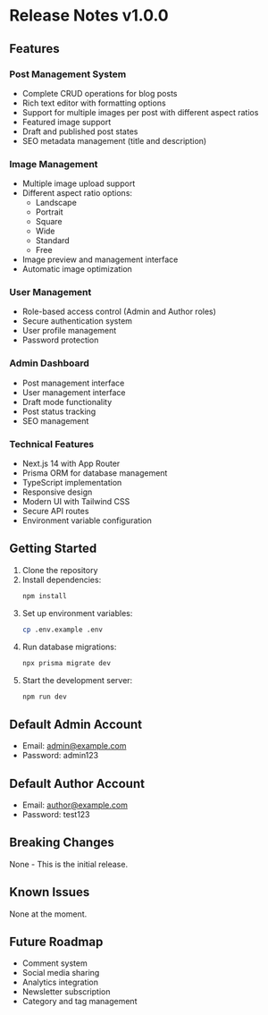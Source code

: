 # Release Notes v1.0.0

## Features

### Post Management System
- Complete CRUD operations for blog posts
- Rich text editor with formatting options
- Support for multiple images per post with different aspect ratios
- Featured image support
- Draft and published post states
- SEO metadata management (title and description)

### Image Management
- Multiple image upload support
- Different aspect ratio options:
  - Landscape
  - Portrait
  - Square
  - Wide
  - Standard
  - Free
- Image preview and management interface
- Automatic image optimization

### User Management
- Role-based access control (Admin and Author roles)
- Secure authentication system
- User profile management
- Password protection

### Admin Dashboard
- Post management interface
- User management interface
- Draft mode functionality
- Post status tracking
- SEO management

### Technical Features
- Next.js 14 with App Router
- Prisma ORM for database management
- TypeScript implementation
- Responsive design
- Modern UI with Tailwind CSS
- Secure API routes
- Environment variable configuration

## Getting Started

1. Clone the repository
2. Install dependencies:
   ```bash
   npm install
   ```
3. Set up environment variables:
   ```bash
   cp .env.example .env
   ```
4. Run database migrations:
   ```bash
   npx prisma migrate dev
   ```
5. Start the development server:
   ```bash
   npm run dev
   ```

## Default Admin Account
- Email: admin@example.com
- Password: admin123

## Default Author Account
- Email: author@example.com
- Password: test123

## Breaking Changes
None - This is the initial release.

## Known Issues
None at the moment.

## Future Roadmap
- Comment system
- Social media sharing
- Analytics integration
- Newsletter subscription
- Category and tag management 